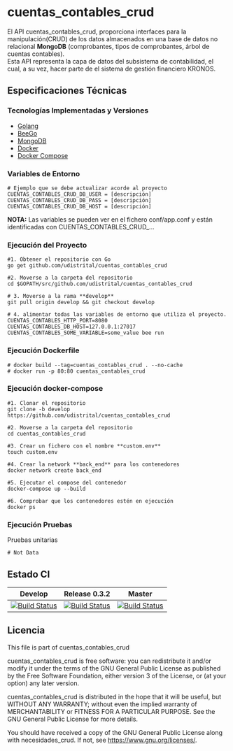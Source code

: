 # cuentas_contables_crud

El API cuentas_contables_crud, proporciona interfaces para la manipulación(CRUD) de los datos almacenados en una base de datos no relacional **MongoDB** (comprobantes, tipos de comprobantes, árbol de cuentas contables).  
Esta API representa la capa de datos del subsistema de contabilidad, el cual, a su vez, hacer parte de el sistema de gestión financiero KRONOS.

## Especificaciones Técnicas

### Tecnologías Implementadas y Versiones
* [Golang](https://github.com/udistrital/introduccion_oas/blob/master/instalacion_de_herramientas/golang.md)
* [BeeGo](https://github.com/udistrital/introduccion_oas/blob/master/instalacion_de_herramientas/beego.md)
* [MongoDB]()
* [Docker](https://docs.docker.com/engine/install/ubuntu/)
* [Docker Compose](https://docs.docker.com/compose/)

### Variables de Entorno
```shell
# Ejemplo que se debe actualizar acorde al proyecto
CUENTAS_CONTABLES_CRUD_DB_USER = [descripción]
CUENTAS_CONTABLES_CRUD_DB_PASS = [descripción]
CUENTAS_CONTABLES_CRUD_DB_HOST = [descripción]
```
**NOTA:** Las variables se pueden ver en el fichero conf/app.conf y están identificadas con CUENTAS_CONTABLES_CRUD_...

### Ejecución del Proyecto
```shell
#1. Obtener el repositorio con Go
go get github.com/udistrital/cuentas_contables_crud

#2. Moverse a la carpeta del repositorio
cd $GOPATH/src/github.com/udistrital/cuentas_contables_crud

# 3. Moverse a la rama **develop**
git pull origin develop && git checkout develop

# 4. alimentar todas las variables de entorno que utiliza el proyecto.
CUENTAS_CONTABLES_HTTP_PORT=8080 CUENTAS_CONTABLES_DB_HOST=127.0.0.1:27017 CUENTAS_CONTABLES_SOME_VARIABLE=some_value bee run
```


### Ejecución Dockerfile
```shell
# docker build --tag=cuentas_contables_crud . --no-cache
# docker run -p 80:80 cuentas_contables_crud
```

### Ejecución docker-compose
```shell
#1. Clonar el repositorio
git clone -b develop https://github.com/udistrital/cuentas_contables_crud

#2. Moverse a la carpeta del repositorio
cd cuentas_contables_crud

#3. Crear un fichero con el nombre **custom.env**
touch custom.env

#4. Crear la network **back_end** para los contenedores
docker network create back_end

#5. Ejecutar el compose del contenedor
docker-compose up --build

#6. Comprobar que los contenedores estén en ejecución
docker ps
```

### Ejecución Pruebas

Pruebas unitarias
```shell
# Not Data
```
## Estado CI
| Develop | Release 0.3.2 | Master |
| -- | -- | -- |
| [![Build Status](https://hubci.portaloas.udistrital.edu.co/api/badges/udistrital/cuentas_contables_crud/status.svg?ref=refs/heads/develop)](https://hubci.portaloas.udistrital.edu.co/udistrital/cuentas_contables_crud) | [![Build Status](https://hubci.portaloas.udistrital.edu.co/api/badges/udistrital/cuentas_contables_crud/status.svg?ref=refs/heads/release/0.3.2)](https://hubci.portaloas.udistrital.edu.co/udistrital/cuentas_contables_crud) | [![Build Status](https://hubci.portaloas.udistrital.edu.co/api/badges/udistrital/cuentas_contables_crud/status.svg?ref=refs/heads/master)](https://hubci.portaloas.udistrital.edu.co/udistrital/cuentas_contables_crud) |


## Licencia
This file is part of cuentas_contables_crud

cuentas_contables_crud is free software: you can redistribute it and/or modify it under the terms of the GNU General Public License as published by the Free Software Foundation, either version 3 of the License, or (at your option) any later version.

cuentas_contables_crud is distributed in the hope that it will be useful, but WITHOUT ANY WARRANTY; without even the implied warranty of MERCHANTABILITY or FITNESS FOR A PARTICULAR PURPOSE. See the GNU General Public License for more details.

You should have received a copy of the GNU General Public License along with necesidades_crud. If not, see https://www.gnu.org/licenses/.
